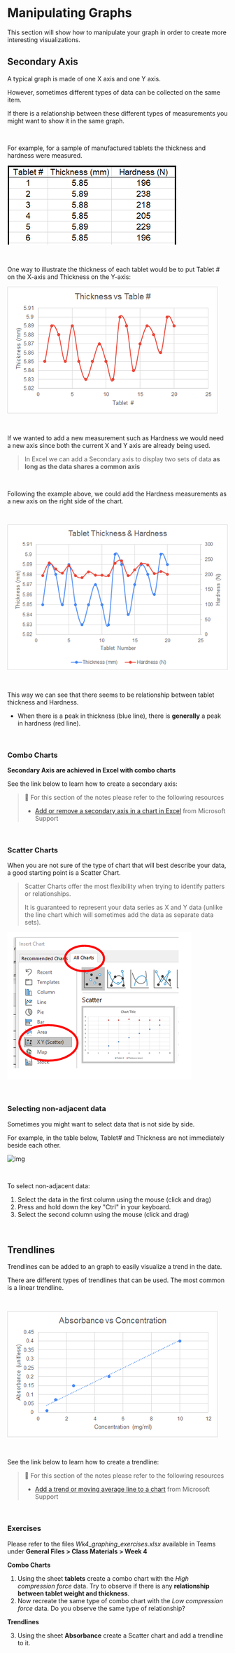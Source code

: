 # Manipulating Graphs

This section will show how to manipulate your graph in order to create more interesting visualizations.



## Secondary Axis

A typical graph is made of one X axis and one Y axis.

However, sometimes different types of data can be collected on the same item. 

If there is a relationship between these different types of measurements you might want to show it in the same graph.

<br>

For example, for a sample of manufactured tablets the thickness and hardness were measured.

![image-20200917080801531](assets/image-20200917080801531.png)

<br>

One way to illustrate the thickness of each tablet would be to put Tablet # on the X-axis and Thickness on the Y-axis:

![image-20200917081258619](assets/image-20200917081258619.png)

<br>

If we wanted to add a new measurement such as Hardness we would need a new axis since both the current X and Y axis are already being used.

> In Excel we can add a Secondary axis to display two sets of data **as long as the data shares a common axis**

<br>

Following the example above, we could add the Hardness measurements as a new axis on the right side of the chart.

<br>

![image-20200917081707757](assets/image-20200917081707757.png)

<br>

This way we can see that there seems to be relationship between tablet thickness and Hardness.

- When there is a peak in thickness (blue line), there is **generally** a peak in hardness (red line).

<br>

### Combo Charts

**Secondary Axis are achieved in Excel with combo charts**



See the link below to learn how to create a secondary axis:

> 📖 For this section of the notes please refer to the following resources
>
> - [Add or remove a secondary axis in a chart in Excel](https://support.microsoft.com/en-us/office/add-or-remove-a-secondary-axis-in-a-chart-in-excel-91da1e2f-5db1-41e9-8908-e1a2e14dd5a9) from Microsoft Support

<br>

### Scatter Charts

When you are not sure of the type of chart that will best describe your data, a good starting point is a Scatter Chart.

> Scatter Charts offer the most flexibility when trying to identify patters or relationships.
>
> It is guaranteed to represent your data series as X and Y data (unlike the line chart which will sometimes add the data as separate data sets).

![image-20200917121719225](assets/image-20200917121719225.png)

<br>

### Selecting non-adjacent data

Sometimes you might want to select data that is not side by side.

For example, in the table below, Tablet# and Thickness are not immediately beside each other.

![img](https://lh3.googleusercontent.com/cWm6lwcr-0YBn2mpES0jGfioO7abFen5q2Tb6PgyeORjdoNE9EiR_3fwbS5Kd8I9p2-FiMJvytZINFok638PMKgh0dY7I17-44B_HOnv_BwJ8MrwjG7zVMijLBdVwyuk6-xNEKHYsY4)

<br>

To select non-adjacent data:

1. Select the data in the first column using the mouse (click and drag)
2. Press and hold down the key "Ctrl" in your keyboard.
3. Select the second column using the mouse (click and drag)

<br>

## Trendlines

Trendlines can be added to an graph to easily visualize a trend in the date.

There are different types of trendlines that can be used. The most common is a linear trendline.

<br>

![image-20200917144743792](assets/image-20200917144743792.png)

<br>

See the link below to learn how to create a trendline:

> 📖 For this section of the notes please refer to the following resources
>
> - [Add a trend or moving average line to a chart](https://support.microsoft.com/en-us/office/add-a-trend-or-moving-average-line-to-a-chart-fa59f86c-5852-4b68-a6d4-901a745842ad) from Microsoft Support

<br>

### Exercises

Please refer to the files *Wk4_graphing_exercises.xlsx* available in Teams under **General Files > Class Materials > Week 4**



**Combo Charts**

1. Using the sheet **tablets** create a combo chart with the *High compression force* data. Try to observe if there is any **relationship between tablet weight and thickness**.
2. Now recreate the same type of combo chart with the *Low compression force* data. Do you observe the same type of relationship?

**Trendlines**

3. Using the sheet **Absorbance** create a Scatter chart and add a trendline to it.

